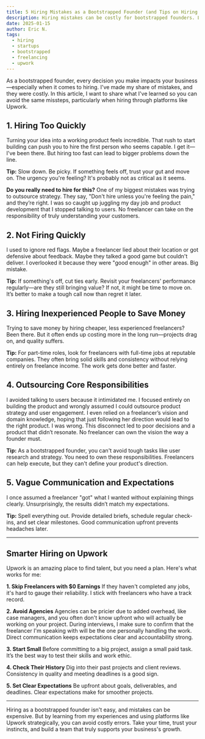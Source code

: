 ```yaml
---
title: 5 Hiring Mistakes as a Bootstrapped Founder (and Tips on Hiring on Upwork)
description: Hiring mistakes can be costly for bootstrapped founders. Learn from my experiences and discover practical tips for hiring effectively on Upwork.
date: 2025-01-15
author: Eric N.
tags:
  - hiring
  - startups
  - bootstrapped
  - freelancing
  - upwork
---
```


As a bootstrapped founder, every decision you make impacts your business—especially when it comes to hiring. I've made my share of mistakes, and they were costly. In this article, I want to share what I've learned so you can avoid the same missteps, particularly when hiring through platforms like Upwork.

## 1. Hiring Too Quickly

Turning your idea into a working product feels incredible. That rush to start building can push you to hire the first person who seems capable. I get it—I've been there. But hiring too fast can lead to bigger problems down the line.

**Tip:** Slow down. Be picky. If something feels off, trust your gut and move on. The urgency you're feeling? It's probably not as critical as it seems.

**Do you really need to hire for this?** One of my biggest mistakes was trying to outsource strategy. They say, "Don't hire unless you're feeling the pain," and they’re right. I was so caught up juggling my day job and product development that I stopped talking to users. No freelancer can take on the responsibility of truly understanding your customers.

## 2. Not Firing Quickly

I used to ignore red flags. Maybe a freelancer lied about their location or got defensive about feedback. Maybe they talked a good game but couldn't deliver. I overlooked it because they were "good enough" in other areas. Big mistake.

**Tip:** If something's off, cut ties early. Revisit your freelancers' performance regularly—are they still bringing value? If not, it might be time to move on. It’s better to make a tough call now than regret it later.

## 3. Hiring Inexperienced People to Save Money

Trying to save money by hiring cheaper, less experienced freelancers? Been there. But it often ends up costing more in the long run—projects drag on, and quality suffers.

**Tip:** For part-time roles, look for freelancers with full-time jobs at reputable companies. They often bring solid skills and consistency without relying entirely on freelance income. The work gets done better and faster.

## 4. Outsourcing Core Responsibilities

I avoided talking to users because it intimidated me. I focused entirely on building the product and wrongly assumed I could outsource product strategy and user engagement. I even relied on a freelancer’s vision and domain knowledge, hoping that just following her direction would lead to the right product. I was wrong. This disconnect led to poor decisions and a product that didn’t resonate. No freelancer can own the vision the way a founder must.

**Tip:** As a bootstrapped founder, you can't avoid tough tasks like user research and strategy. You need to own these responsibilities. Freelancers can help execute, but they can't define your product's direction.

## 5. Vague Communication and Expectations

I once assumed a freelancer "got" what I wanted without explaining things clearly. Unsurprisingly, the results didn’t match my expectations.

**Tip:** Spell everything out. Provide detailed briefs, schedule regular check-ins, and set clear milestones. Good communication upfront prevents headaches later.

---

## Smarter Hiring on Upwork

Upwork is an amazing place to find talent, but you need a plan. Here's what works for me:

**1. Skip Freelancers with $0 Earnings**
If they haven't completed any jobs, it's hard to gauge their reliability. I stick with freelancers who have a track record.

**2. Avoid Agencies**
Agencies can be pricier due to added overhead, like case managers, and you often don't know upfront who will actually be working on your project. During interviews, I make sure to confirm that the freelancer I'm speaking with will be the one personally handling the work. Direct communication keeps expectations clear and accountability strong.

**3. Start Small**
Before committing to a big project, assign a small paid task. It’s the best way to test their skills and work ethic.

**4. Check Their History**
Dig into their past projects and client reviews. Consistency in quality and meeting deadlines is a good sign.

**5. Set Clear Expectations**
Be upfront about goals, deliverables, and deadlines. Clear expectations make for smoother projects.

---

Hiring as a bootstrapped founder isn't easy, and mistakes can be expensive. But by learning from my experiences and using platforms like Upwork strategically, you can avoid costly errors. Take your time, trust your instincts, and build a team that truly supports your business's growth.
